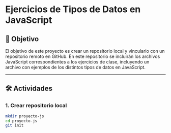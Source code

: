 # Ejercicios de Tipos de Datos en JavaScript

## 🎯 Objetivo

El objetivo de este proyecto es crear un repositorio local y vincularlo con un repositorio remoto en GitHub. En este repositorio se incluirán los archivos JavaScript correspondientes a los ejercicios de clase, incluyendo un archivo con ejemplos de los distintos tipos de datos en JavaScript.

---

## 🛠️ Actividades

### 1. Crear repositorio local

```bash
mkdir proyecto-js
cd proyecto-js
git init

